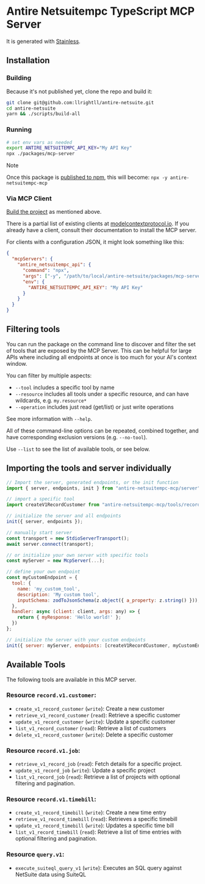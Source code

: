 # Antire Netsuitempc TypeScript MCP Server

It is generated with [Stainless](https://www.stainless.com/).

## Installation

### Building

Because it's not published yet, clone the repo and build it:

```sh
git clone git@github.com:llrightll/antire-netsuite.git
cd antire-netsuite
yarn && ./scripts/build-all
```

### Running

```sh
# set env vars as needed
export ANTIRE_NETSUITEMPC_API_KEY="My API Key"
npx ./packages/mcp-server
```

> [!NOTE]
> Once this package is [published to npm](https://app.stainless.com/docs/guides/publish), this will become: `npx -y antire-netsuitempc-mcp`

### Via MCP Client

[Build the project](#building) as mentioned above.

There is a partial list of existing clients at [modelcontextprotocol.io](https://modelcontextprotocol.io/clients). If you already
have a client, consult their documentation to install the MCP server.

For clients with a configuration JSON, it might look something like this:

```json
{
  "mcpServers": {
    "antire_netsuitempc_api": {
      "command": "npx",
      "args": ["-y", "/path/to/local/antire-netsuite/packages/mcp-server"],
      "env": {
        "ANTIRE_NETSUITEMPC_API_KEY": "My API Key"
      }
    }
  }
}
```

## Filtering tools

You can run the package on the command line to discover and filter the set of tools that are exposed by the
MCP Server. This can be helpful for large APIs where including all endpoints at once is too much for your AI's
context window.

You can filter by multiple aspects:

- `--tool` includes a specific tool by name
- `--resource` includes all tools under a specific resource, and can have wildcards, e.g. `my.resource*`
- `--operation` includes just read (get/list) or just write operations

See more information with `--help`.

All of these command-line options can be repeated, combined together, and have corresponding exclusion versions (e.g. `--no-tool`).

Use `--list` to see the list of available tools, or see below.

## Importing the tools and server individually

```js
// Import the server, generated endpoints, or the init function
import { server, endpoints, init } from "antire-netsuitempc-mcp/server";

// import a specific tool
import createV1RecordCustomer from "antire-netsuitempc-mcp/tools/record/v1/customer/create-v1-record-customer";

// initialize the server and all endpoints
init({ server, endpoints });

// manually start server
const transport = new StdioServerTransport();
await server.connect(transport);

// or initialize your own server with specific tools
const myServer = new McpServer(...);

// define your own endpoint
const myCustomEndpoint = {
  tool: {
    name: 'my_custom_tool',
    description: 'My custom tool',
    inputSchema: zodToJsonSchema(z.object({ a_property: z.string() })),
  },
  handler: async (client: client, args: any) => {
    return { myResponse: 'Hello world!' };
  })
};

// initialize the server with your custom endpoints
init({ server: myServer, endpoints: [createV1RecordCustomer, myCustomEndpoint] });
```

## Available Tools

The following tools are available in this MCP server.

### Resource `record.v1.customer`:

- `create_v1_record_customer` (`write`): Create a new customer
- `retrieve_v1_record_customer` (`read`): Retrieve a specific customer
- `update_v1_record_customer` (`write`): Update a specific customer
- `list_v1_record_customer` (`read`): Retrieve a list of customers
- `delete_v1_record_customer` (`write`): Delete a specific customer

### Resource `record.v1.job`:

- `retrieve_v1_record_job` (`read`): Fetch details for a specific project.
- `update_v1_record_job` (`write`): Update a specific project
- `list_v1_record_job` (`read`): Retrieve a list of projects with optional filtering and pagination.

### Resource `record.v1.timebill`:

- `create_v1_record_timebill` (`write`): Create a new time entry
- `retrieve_v1_record_timebill` (`read`): Retrieves a specific timebill
- `update_v1_record_timebill` (`write`): Updates a specific time bill
- `list_v1_record_timebill` (`read`): Retrieve a list of time entries with optional filtering and pagination.

### Resource `query.v1`:

- `execute_suiteql_query_v1` (`write`): Executes an SQL query against NetSuite data using SuiteQL
